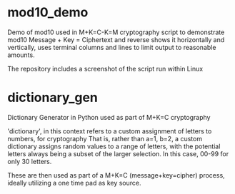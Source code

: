 # mod10_demo
Demo of mod10 used in M+K=C-K=M cryptography
script to demonstrate mod10 Message + Key = Ciphertext and reverse
shows it horizontally and vertically, uses terminal columns and lines
to limit output to reasonable amounts.

The repository includes a screenshot of the script run within Linux

# dictionary_gen
Dictionary Generator in Python used as part of M+K=C cryptography

'dictionary', in this context refers to a custom assignment of letters to numbers, for cryptography
That is, rather than a=1, b=2, a custom dictionary assigns random values to a range of letters, with the potential letters always being a subset of the larger selection.  In this case, 00-99 for only 30 letters.

These are then used as part of a M+K=C (message+key=cipher) process, ideally utilizing a one time pad as key source.
